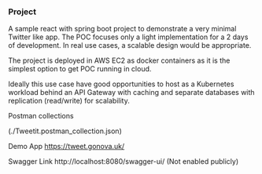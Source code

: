 ### Project

A sample react with spring boot project to demonstrate a very minimal Twitter like app. The POC focuses only a light implementation for a 2 days of development. In real use cases, a scalable design would be appropriate.

The project is deployed in AWS EC2 as docker containers as it is the simplest option to get POC running in cloud.

Ideally this use case have good opportunities to host as a Kubernetes workload behind an API Gateway with caching and separate databases with replication (read/write) for scalability.


Postman collections

(./Tweetit.postman_collection.json)

Demo App
https://tweet.gonova.uk/

Swagger Link
http://localhost:8080/swagger-ui/  (Not enabled publicly)
